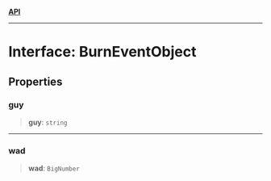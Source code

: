 [**API**](../../../README.md)

***

# Interface: BurnEventObject

## Properties

### guy

> **guy**: `string`

***

### wad

> **wad**: `BigNumber`
